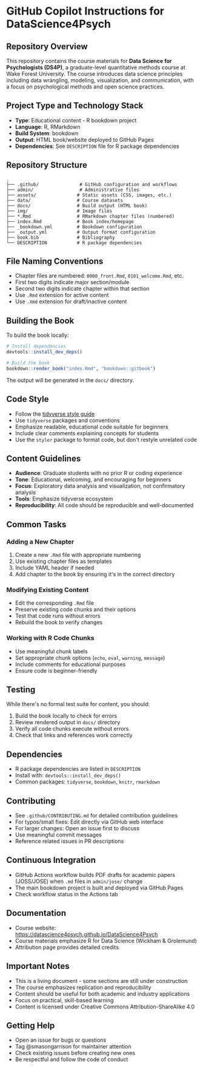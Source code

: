 # GitHub Copilot Instructions for DataScience4Psych

## Repository Overview

This repository contains the course materials for **Data Science for Psychologists (DS4P)**, a graduate-level quantitative methods course at Wake Forest University. The course introduces data science principles including data wrangling, modeling, visualization, and communication, with a focus on psychological methods and open science practices.

## Project Type and Technology Stack

- **Type**: Educational content - R bookdown project
- **Language**: R, RMarkdown
- **Build System**: bookdown
- **Output**: HTML book/website deployed to GitHub Pages
- **Dependencies**: See `DESCRIPTION` file for R package dependencies

## Repository Structure

```
.
├── .github/               # GitHub configuration and workflows
├── admin/                 # Administrative files
├── assets/               # Static assets (CSS, images, etc.)
├── data/                 # Course datasets
├── docs/                 # Build output (HTML book)
├── img/                  # Image files
├── *.Rmd                 # RMarkdown chapter files (numbered)
├── index.Rmd             # Book index/homepage
├── _bookdown.yml         # Bookdown configuration
├── _output.yml           # Output format configuration
├── book.bib              # Bibliography
└── DESCRIPTION           # R package dependencies
```

## File Naming Conventions

- Chapter files are numbered: `0000_front.Rmd`, `0101_welcome.Rmd`, etc.
- First two digits indicate major section/module
- Second two digits indicate chapter within that section
- Use `.Rmd` extension for active content
- Use `.Xmd` extension for draft/inactive content

## Building the Book

To build the book locally:

```r
# Install dependencies
devtools::install_dev_deps()

# Build the book
bookdown::render_book("index.Rmd", "bookdown::gitbook")
```

The output will be generated in the `docs/` directory.

## Code Style

- Follow the [tidyverse style guide](https://style.tidyverse.org)
- Use `tidyverse` packages and conventions
- Emphasize readable, educational code suitable for beginners
- Include clear comments explaining concepts for students
- Use the `styler` package to format code, but don't restyle unrelated code

## Content Guidelines

- **Audience**: Graduate students with no prior R or coding experience
- **Tone**: Educational, welcoming, and encouraging for beginners
- **Focus**: Exploratory data analysis and visualization, not confirmatory analysis
- **Tools**: Emphasize tidyverse ecosystem
- **Reproducibility**: All code should be reproducible and well-documented

## Common Tasks

### Adding a New Chapter
1. Create a new `.Rmd` file with appropriate numbering
2. Use existing chapter files as templates
3. Include YAML header if needed
4. Add chapter to the book by ensuring it's in the correct directory

### Modifying Existing Content
- Edit the corresponding `.Rmd` file
- Preserve existing code chunks and their options
- Test that code runs without errors
- Rebuild the book to verify changes

### Working with R Code Chunks
- Use meaningful chunk labels
- Set appropriate chunk options (`echo`, `eval`, `warning`, `message`)
- Include comments for educational purposes
- Ensure code is beginner-friendly

## Testing

While there's no formal test suite for content, you should:
1. Build the book locally to check for errors
2. Review rendered output in `docs/` directory
3. Verify all code chunks execute without errors
4. Check that links and references work correctly

## Dependencies

- R package dependencies are listed in `DESCRIPTION`
- Install with: `devtools::install_dev_deps()`
- Common packages: `tidyverse`, `bookdown`, `knitr`, `rmarkdown`

## Contributing

- See `.github/CONTRIBUTING.md` for detailed contribution guidelines
- For typos/small fixes: Edit directly via GitHub web interface
- For larger changes: Open an issue first to discuss
- Use meaningful commit messages
- Reference related issues in PR descriptions

## Continuous Integration

- GitHub Actions workflow builds PDF drafts for academic papers (JOSS/JOSE) when `.md` files in `admin/jose/` change
- The main bookdown project is built and deployed via GitHub Pages
- Check workflow status in the Actions tab

## Documentation

- Course website: https://datascience4psych.github.io/DataScience4Psych
- Course materials emphasize R for Data Science (Wickham & Grolemund)
- Attribution page provides detailed credits

## Important Notes

- This is a living document - some sections are still under construction
- The course emphasizes replication and reproducibility
- Content should be useful for both academic and industry applications
- Focus on practical, skill-based learning
- Content is licensed under Creative Commons Attribution-ShareAlike 4.0

## Getting Help

- Open an issue for bugs or questions
- Tag @smasongarrison for maintainer attention
- Check existing issues before creating new ones
- Be respectful and follow the code of conduct
